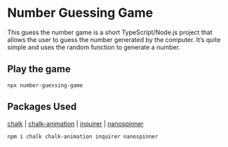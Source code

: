# Number Guessing Game


This guess the number game is a short TypeScript/Node.js project that allows the user to guess the number generated by the computer. It’s quite simple and uses the random function to generate a number.


## Play the game

```
npx number-guessing-game
```

## Packages Used

[chalk](https://github.com/chalk/chalk) | 
[chalk-animation](https://github.com/bokub/chalk-animation) |
[inquirer](https://github.com/SBoudrias/Inquirer.js) |
[nanospinner](https://github.com/usmanyunusov/nanospinner)


```
npm i chalk chalk-animation inquirer nanospinner
```